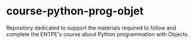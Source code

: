 # course-python-prog-objet
Repository dedicated to support the materials required to follow and complete the ENTPE's course about Python programmation with Objects.
